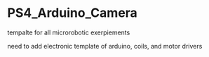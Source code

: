 # PS4_Arduino_Camera
tempalte for all microrobotic exerpiements

need to add electronic template of arduino, coils, and motor drivers
